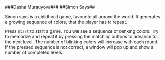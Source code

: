 ###Dasha Murauyova###
##Simon Says##

Simon says is a childhood game, favourite all around the world.
It generates a growing sequence of colors, that the player has to repeat.

Press `Start` to start a game. You will see a sequence of blinking colors. Try to memorize and repeat it by pressing the matching buttons to advance to the next level. The number of blinking colors will increase with each round. If the pressed sequence is not correct, a window will pop up and show a number of completed levels.
